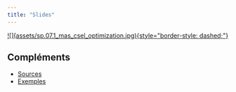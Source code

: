 ```yaml
---
title: "Slides"
---
```


<a markdown href="../assets/sp.07.1_mas_csel_optimization.pdf" target="_blank">
![](assets/sp.07.1_mas_csel_optimization.jpg){style="border-style: dashed;"}
</a>

## Compléments

- [Sources](assets/sp.07.4_mas_csel_optimization_exercices_sources.tar.gz)
- [Exemples](assets/examples.tar)
